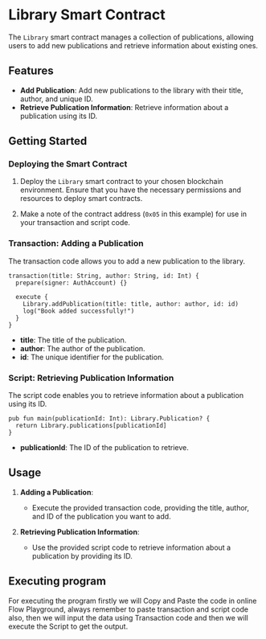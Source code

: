 # Library Smart Contract

The `Library` smart contract manages a collection of publications, allowing users to add new publications and retrieve information about existing ones.

## Features

- **Add Publication**: Add new publications to the library with their title, author, and unique ID.
- **Retrieve Publication Information**: Retrieve information about a publication using its ID.

## Getting Started

### Deploying the Smart Contract

1. Deploy the `Library` smart contract to your chosen blockchain environment. Ensure that you have the necessary permissions and resources to deploy smart contracts.

2. Make a note of the contract address (`0x05` in this example) for use in your transaction and script code.

### Transaction: Adding a Publication

The transaction code allows you to add a new publication to the library.

```cadence
transaction(title: String, author: String, id: Int) {
  prepare(signer: AuthAccount) {}

  execute {
    Library.addPublication(title: title, author: author, id: id)
    log("Book added successfully!")
  }
}
```

- **title**: The title of the publication.
- **author**: The author of the publication.
- **id**: The unique identifier for the publication.

### Script: Retrieving Publication Information

The script code enables you to retrieve information about a publication using its ID.

```cadence
pub fun main(publicationId: Int): Library.Publication? {
  return Library.publications[publicationId]
}
```

- **publicationId**: The ID of the publication to retrieve.

## Usage

1. **Adding a Publication**:
   - Execute the provided transaction code, providing the title, author, and ID of the publication you want to add.

2. **Retrieving Publication Information**:
   - Use the provided script code to retrieve information about a publication by providing its ID.

## Executing program

For executing the program firstly we will Copy and Paste the code in online Flow Playground, always remember to paste transaction and script code also, then we will input the data using Transaction code and then we will execute the Script to get the output.